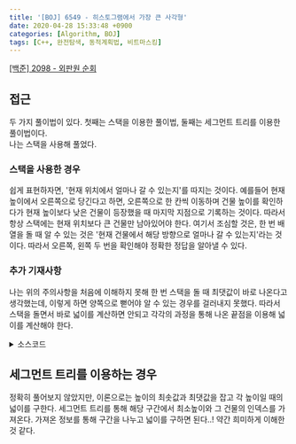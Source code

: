 ```yaml
---
title: '[BOJ] 6549 - 히스토그램에서 가장 큰 사각형'
date: 2020-04-28 15:33:48 +0900
categories: [Algorithm, BOJ]
tags: [C++, 완전탐색, 동적계획법, 비트마스킹]
---
```


[[백준] 2098 - 외판원 순회](https://www.acmicpc.net/problem/6549)

## 접근
두 가지 풀이법이 있다. 첫째는 스택을 이용한 풀이법, 둘째는 세그먼트 트리를 이용한 풀이법이다.<br>
나는 스택을 사용해 풀었다.

### 스택을 사용한 경우
쉽게 표현하자면, '현재 위치에서 얼마나 갈 수 있는지'를 따지는 것이다. 예를들어 현재 높이에서 오른쪽으로 당긴다고 하면, 오른쪽으로 한 칸씩 이동하며 건물 높이를 확인하다가 현재 높이보다 낮은 건물이 등장했을 때 마지막 지점으로 기록하는 것이다. 따라서 항상 스택에는 현재 위치보다 큰 건물만 남아있어야 한다. 여기서 조심할 것은, 한 번 배열을 돌 때 알 수 있는 것은 '현재 건물에서 해당 방향으로 얼마나 갈 수 있는지'라는 것이다.
따라서 오른쪽, 왼쪽 두 번을 확인해야 정확한 정답을 알아낼 수 있다.<br>

### 추가 기재사항
나는 위의 주의사항을 처음에 이해하지 못해 한 번 스택을 돌 때 최댓값이 바로 나온다고 생각했는데, 이렇게 하면 양쪽으로 뻗어야 알 수 있는 경우를 걸러내지 못했다. 따라서 스택을 돌면서 바로 넓이를 계산하면 안되고 각각의 과정을 통해 나온 끝점을 이용해 넓이를 계산해야 한다.

<details>
  <summary> 소스코드 </summary>
    <div markdown="1">

```c++
#include <iostream>
#include <algorithm>
#include <limits.h>
#include <cmath>
#include <float.h>
#include <stack>
#define INF 987654321
using namespace std;
typedef long long ll;

ll square[100005], L[100005], R[100005];
stack<ll> s;

int main(void) {
	while (true) {
		ll n, ans = 0;
		scanf("%lld", &n);
		if (!n) break;
		for (ll i = 0; i < n; i++) {
			scanf("%lld", square + i);
		}

		for (ll i = 0; i < n; i++) {
			while (!s.empty() && square[s.top()] > square[i]) {
				R[s.top()] = i;
				s.pop();
			}
			s.push(i);
		}
		while (!s.empty()) {
			R[s.top()] = n;
			s.pop();
		}
		for (ll i = n - 1; i >= 0; i--) {
			while (!s.empty() && square[s.top()] > square[i]) {
				L[s.top()] = i;
				s.pop();
			}
			s.push(i);
		}
		while (!s.empty()) {
			L[s.top()] = -1;
			s.pop();
		}
		for (ll i = 0; i < n; i++) {
			ans = max(ans, (R[i] - L[i] - 1) * square[i]);
		}
		printf("%lld\n", ans);
	}
	return 0;
}
```

</div>
</details>

## 세그먼트 트리를 이용하는 경우
정확히 풀어보지 않았지만, 이론으로는 높이의 최솟값과 최댓값을 잡고 각 높이일 때의 넓이를 구한다. 세그먼트 트리를 통해 해당 구간에서 최소높이와 그 건물의 인덱스를 가져온다. 가져온 정보를 통해 구간을 나누고 넓이를 구하면 된다..! 약간 희미하게 이해한 것 같다.